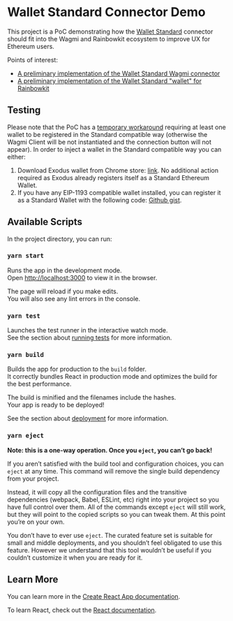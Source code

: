 # Wallet Standard Connector Demo

This project is a PoC demonstrating how the [Wallet Standard](https://github.com/wallet-standard/wallet-standard) connector should fit into the
Wagmi and Rainbowkit ecosystem to improve UX for Ethereum users.

Points of interest:

- [A preliminary implementation of the Wallet Standard Wagmi connector](src/tmp/wagmi/connectors/walletStandard.ts)
- [A preliminary implementation of the Wallet Standard "wallet" for Rainbowkit](./src/tmp/rainbowkit/wallets/standardWallet)

## Testing

Please note that the PoC has a [temporary workaround](src/useDefaultWallets.ts#L88) requiring at least
one wallet to be registered in the Standard compatible way
(otherwise the Wagmi Client will be not instantiated and the connection button will not appear).
In order to inject a wallet in the Standard compatible way you can either:

1. Download Exodus wallet from Chrome store: [link](https://chrome.google.com/webstore/detail/exodus-web3-wallet/aholpfdialjgjfhomihkjbmgjidlcdno).
   No additional action required as Exodus already registers itself as a Standard Ethereum Wallet.
2. If you have any EIP-1193 compatible wallet installed, you can register it as a Standard Wallet with the following code: [Github gist](https://gist.github.com/bulgakovk/653b6dc94e5523621b41d53687e7122d).

## Available Scripts

In the project directory, you can run:

### `yarn start`

Runs the app in the development mode.\
Open [http://localhost:3000](http://localhost:3000) to view it in the browser.

The page will reload if you make edits.\
You will also see any lint errors in the console.

### `yarn test`

Launches the test runner in the interactive watch mode.\
See the section about [running tests](https://facebook.github.io/create-react-app/docs/running-tests) for more information.

### `yarn build`

Builds the app for production to the `build` folder.\
It correctly bundles React in production mode and optimizes the build for the best performance.

The build is minified and the filenames include the hashes.\
Your app is ready to be deployed!

See the section about [deployment](https://facebook.github.io/create-react-app/docs/deployment) for more information.

### `yarn eject`

**Note: this is a one-way operation. Once you `eject`, you can’t go back!**

If you aren’t satisfied with the build tool and configuration choices, you can `eject` at any time. This command will remove the single build dependency from your project.

Instead, it will copy all the configuration files and the transitive dependencies (webpack, Babel, ESLint, etc) right into your project so you have full control over them. All of the commands except `eject` will still work, but they will point to the copied scripts so you can tweak them. At this point you’re on your own.

You don’t have to ever use `eject`. The curated feature set is suitable for small and middle deployments, and you shouldn’t feel obligated to use this feature. However we understand that this tool wouldn’t be useful if you couldn’t customize it when you are ready for it.

## Learn More

You can learn more in the [Create React App documentation](https://facebook.github.io/create-react-app/docs/getting-started).

To learn React, check out the [React documentation](https://reactjs.org/).
